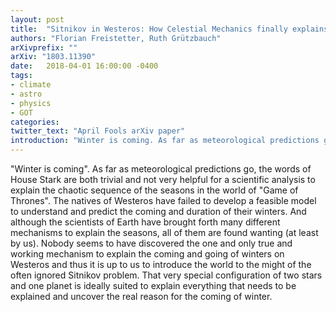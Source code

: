 ```yaml
---
layout: post
title:  "Sitnikov in Westeros: How Celestial Mechanics finally explains why winter is coming in Game of Thrones"
authors: "Florian Freistetter, Ruth Grützbauch"
arXivprefix: ""
arXiv: "1803.11390"
date:   2018-04-01 16:00:00 -0400
tags:
- climate
- astro
- physics
- GOT
categories:
twitter_text: "April Fools arXiv paper"
introduction: "Winter is coming. As far as meteorological predictions go, the words of House Stark are..."
---
```


"Winter is coming". As far as meteorological predictions go, the words of House Stark are both trivial and not very helpful for a scientific analysis to explain the chaotic sequence of the seasons in the world of "Game of Thrones". The natives of Westeros have failed to develop a feasible model to understand and predict the coming and duration of their winters. And although the scientists of Earth have brought forth many different mechanisms to explain the seasons, all of them are found wanting (at least by us). Nobody seems to have discovered the one and only true and working mechanism to explain the coming and going of winters on Westeros and thus it is up to us to introduce the world to the might of the often ignored Sitnikov problem. That very special configuration of two stars and one planet is ideally suited to explain everything that needs to be explained and uncover the real reason for the coming of winter.
